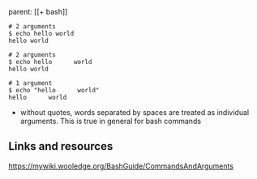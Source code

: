 parent: [[+ bash]]

```shell
# 2 arguments
$ echo hello world
hello world

# 2 arguments
$ echo hello      world
hello world

# 1 argument
$ echo "hello      world"
hello      world
```

- without quotes, words separated by spaces are treated as individual arguments. This is true in general for bash commands 
## Links and resources

https://mywiki.wooledge.org/BashGuide/CommandsAndArguments